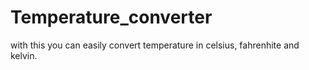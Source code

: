 # Temperature_converter
with this you can easily convert temperature in celsius, fahrenhite and kelvin.
